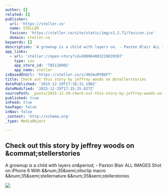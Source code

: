 ```yaml
---
author: []
related: []
publisher:
  url: 'https://steller.co'
  name: STELLER
  favicon: 'https://steller.co/site/static/img/v1.2.71/favicon.ico'
  domain: steller.co
keywords: []
description: 'A grownup is a child with layers on. - Paxton Blair ALL IMAGES Shot on iPhone 6 With &#35;olloclip macro &#35;stellernature &#35;stellerstories'
app_links:
  - url: 'steller://open-story?id=500964083219039387'
    type: ios
    app_store_id: '785128002'
    app_name: steller
isBasedOnUrl: 'https://steller.co/s/4NJmuMYB6F7'
title: Check out this story by jeffrey woods on @stellerstories
datePublished: '2015-12-29T17:16:31.198Z'
dateModified: '2015-12-29T17:15:35.027Z'
sourcePath: _posts/2015-12-29-check-out-this-story-by-jeffrey-woods-on-stellerstories.md
published: true
inFeed: true
hasPage: false
inNav: false
_context: 'http://schema.org'
_type: MediaObject

---
```

<article style=""><h1>Check out this story by jeffrey woods on &amp;commat;stellerstories</h1><p>A grownup is a child with layers on&amp;period; - Paxton Blair ALL IMAGES Shot on iPhone 6 With &amp;&amp;num;35&amp;semi;olloclip macro &amp;&amp;num;35&amp;semi;stellernature &amp;&amp;num;35&amp;semi;stellerstories</p><img src="https://steller.co/stories/500964083219039387/cover?size=640x960" /></article>